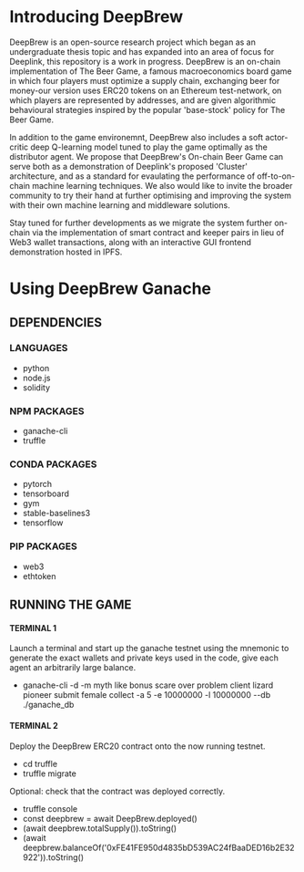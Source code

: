 # Introducing DeepBrew
DeepBrew is an open-source research project which began as an undergraduate thesis topic and has expanded into an area of focus for Deeplink, this repository is a work in progress. DeepBrew is an on-chain implementation of The Beer Game, a famous macroeconomics board game in which four players must optimize a supply chain, exchanging beer for money-our version uses ERC20 tokens on an Ethereum test-network, on which players are represented by addresses, and are given algorithmic behavioural strategies inspired by the popular 'base-stock' policy for The Beer Game. 

In addition to the game environemnt, DeepBrew also includes a soft actor-critic deep Q-learning model tuned to play the game optimally as the distributor agent. We propose that DeepBrew's On-chain Beer Game can serve both as a demonstration of Deeplink's proposed 'Cluster' architecture, and as a standard for evaulating the performance of off-to-on-chain machine learning techniques. We also would like to invite the broader community to try their hand at further optimising and improving the system with their own machine learning and middleware solutions.

Stay tuned for further developments as we migrate the system further on-chain via the implementation of smart contract and keeper pairs in lieu of Web3 wallet transactions, along with an interactive GUI frontend demonstration hosted in IPFS.

# Using DeepBrew Ganache
## DEPENDENCIES
### LANGUAGES
* python
* node.js
* solidity
### NPM PACKAGES
* ganache-cli
* truffle
### CONDA PACKAGES
* pytorch
* tensorboard
* gym
* stable-baselines3
* tensorflow
### PIP PACKAGES
* web3
* ethtoken
## RUNNING THE GAME
#### TERMINAL 1
Launch a terminal and start up the ganache testnet using the mnemonic to generate the exact wallets and private keys used in the code, give each agent an arbitrarily large balance.
* ganache-cli -d -m myth like bonus scare over problem client lizard pioneer submit female collect -a 5 -e 10000000 -l 10000000 --db ./ganache_db

#### TERMINAL 2
Deploy the DeepBrew ERC20 contract onto the now running testnet.

* cd truffle
* truffle migrate

Optional: check that the contract was deployed correctly.

* truffle console
* const deepbrew = await DeepBrew.deployed()
* (await deepbrew.totalSupply()).toString()
* (await deepbrew.balanceOf('0xFE41FE950d4835bD539AC24fBaaDED16b2E32922')).toString()
